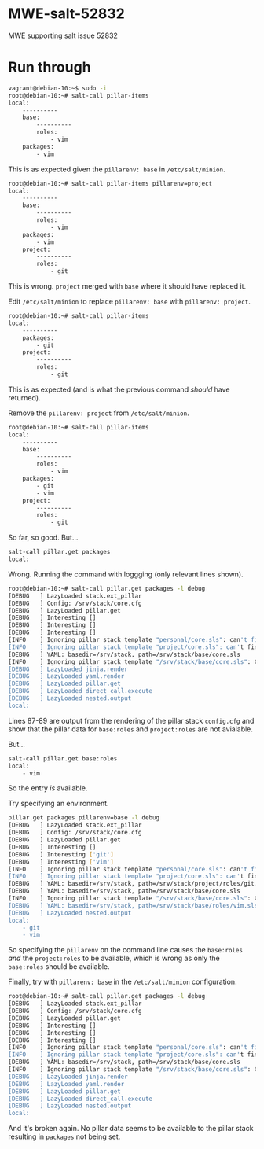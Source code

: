 # MWE-salt-52832
MWE supporting salt issue 52832

# Run through

```bash
vagrant@debian-10:~$ sudo -i
root@debian-10:~# salt-call pillar-items
local:
    ----------
    base:
        ----------
        roles:
            - vim
    packages:
        - vim
```

This is as expected given the `pillarenv: base` in `/etc/salt/minion`.

```bash
root@debian-10:~# salt-call pillar-items pillarenv=project
local:
    ----------
    base:
        ----------
        roles:
            - vim
    packages:
        - vim
    project:
        ----------
        roles:
            - git
```

This is wrong. `project` merged with `base` where it should have replaced it.

Edit `/etc/salt/minion` to replace `pillarenv: base` with `pillarenv: project`.

```bash
root@debian-10:~# salt-call pillar-items
local:
    ----------
    packages:
        - git
    project:
        ----------
        roles:
            - git
```

This is as expected (and is what the previous command *should* have returned).

Remove the `pillarenv: project` from `/etc/salt/minion`.

```bash
root@debian-10:~# salt-call pillar-items
local:
    ----------
    base:
        ----------
        roles:
            - vim
    packages:
        - git
        - vim
    project:
        ----------
        roles:
            - git
```

So far, so good. But...

```bash
salt-call pillar.get packages
local:
```

Wrong. Running the command with loggging (only relevant lines shown).
```bash
root@debian-10:~# salt-call pillar.get packages -l debug
[DEBUG   ] LazyLoaded stack.ext_pillar
[DEBUG   ] Config: /srv/stack/core.cfg
[DEBUG   ] LazyLoaded pillar.get
[DEBUG   ] Interesting []
[DEBUG   ] Interesting []
[DEBUG   ] Interesting []
[INFO    ] Ignoring pillar stack template "personal/core.sls": can't find from root dir "/srv/stack"
[INFO    ] Ignoring pillar stack template "project/core.sls": can't find from root dir "/srv/stack"
[DEBUG   ] YAML: basedir=/srv/stack, path=/srv/stack/base/core.sls
[INFO    ] Ignoring pillar stack template "/srv/stack/base/core.sls": Can't parse as a valid yaml dictionary
[DEBUG   ] LazyLoaded jinja.render
[DEBUG   ] LazyLoaded yaml.render
[DEBUG   ] LazyLoaded pillar.get
[DEBUG   ] LazyLoaded direct_call.execute
[DEBUG   ] LazyLoaded nested.output
local:
```

Lines 87-89 are output from the rendering of the pillar stack `config.cfg` and show that the pillar data for `base:roles` and `project:roles` are not avialable.

But...

```bash
salt-call pillar.get base:roles
local:
    - vim
```

So the entry *is* available.

Try specifying an environment.

```bash
pillar.get packages pillarenv=base -l debug
[DEBUG   ] LazyLoaded stack.ext_pillar
[DEBUG   ] Config: /srv/stack/core.cfg
[DEBUG   ] LazyLoaded pillar.get
[DEBUG   ] Interesting []
[DEBUG   ] Interesting ['git']
[DEBUG   ] Interesting ['vim']
[INFO    ] Ignoring pillar stack template "personal/core.sls": can't find from root dir "/srv/stack"
[INFO    ] Ignoring pillar stack template "project/core.sls": can't find from root dir "/srv/stack"
[DEBUG   ] YAML: basedir=/srv/stack, path=/srv/stack/project/roles/git.sls
[DEBUG   ] YAML: basedir=/srv/stack, path=/srv/stack/base/core.sls
[INFO    ] Ignoring pillar stack template "/srv/stack/base/core.sls": Can't parse as a valid yaml dictionary
[DEBUG   ] YAML: basedir=/srv/stack, path=/srv/stack/base/roles/vim.sls
[DEBUG   ] LazyLoaded nested.output
local:
    - git
    - vim
```

So specifying the `pillarenv` on the command line causes the `base:roles` *and* the `project:roles` to be available, which is wrong as only the `base:roles` should be available.

Finally, try with `pillarenv: base` in the `/etc/salt/minion` configuration.

```bash
root@debian-10:~# salt-call pillar.get packages -l debug
[DEBUG   ] LazyLoaded stack.ext_pillar
[DEBUG   ] Config: /srv/stack/core.cfg
[DEBUG   ] LazyLoaded pillar.get
[DEBUG   ] Interesting []
[DEBUG   ] Interesting []
[DEBUG   ] Interesting []
[INFO    ] Ignoring pillar stack template "personal/core.sls": can't find from root dir "/srv/stack"
[INFO    ] Ignoring pillar stack template "project/core.sls": can't find from root dir "/srv/stack"
[DEBUG   ] YAML: basedir=/srv/stack, path=/srv/stack/base/core.sls
[INFO    ] Ignoring pillar stack template "/srv/stack/base/core.sls": Can't parse as a valid yaml dictionary
[DEBUG   ] LazyLoaded jinja.render
[DEBUG   ] LazyLoaded yaml.render
[DEBUG   ] LazyLoaded pillar.get
[DEBUG   ] LazyLoaded direct_call.execute
[DEBUG   ] LazyLoaded nested.output
local:
```

And it's broken again. No pillar data seems to be available to the pillar stack resulting in `packages` not being set.
